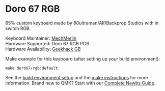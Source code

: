 # Doro 67 RGB

65% custom keyboard made by 80ultraman/Alf/Backprop Studios with in switch RGB. 

Keyboard Maintainer: [MechMerlin](https://github.com/mechmerlin)  
Hardware Supported: Doro 67 RGB PCB  
Hardware Availability: [Geekhack GB](https://geekhack.org/index.php?topic=97265.0)

Make example for this keyboard (after setting up your build environment):

    make doro67/rgb:default

See the [build environment setup](https://docs.qmk.fm/#/getting_started_build_tools) and the [make instructions](https://docs.qmk.fm/#/getting_started_make_guide) for more information. Brand new to QMK? Start with our [Complete Newbs Guide](https://docs.qmk.fm/#/newbs).

